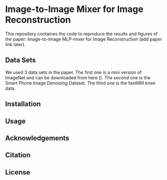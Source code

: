 # Image-to-Image Mixer for Image Reconstruction

This repository containes the code to reproduce the results and figures of the paper: Image-to-Image MLP-mixer for Image Reconstruction (add paper link later). 

## Data Sets 

We used 3 data sets in the paper. The first one is a mini version of ImageNet and can be downloaded from here (). The second one is the Smart Phone Image Denoising Dataset. The third one is the fastMRI knee data.

## Installation

## Usage

## Acknowledgements

## Citation

## License
